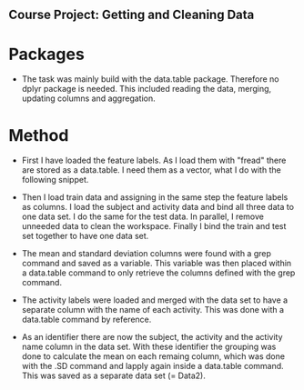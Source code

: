 ## Course Project: Getting and Cleaning Data

# Packages

* The task was mainly build with the data.table package. Therefore no dplyr package is needed. This included reading the data, merging, updating columns and aggregation.

# Method

* First I have loaded the feature labels. As I load them with "fread" there are stored as a data.table. I need them as a vector, what I do with the following snippet.

* Then I load train data and assigning in the same step the feature labels as columns. I load the subject and activity data and bind all three data to one data set. I do the same for the test data. 
In parallel, I remove unneeded data to clean the workspace. Finally I bind the train and test set together to have one data set.

* The mean and standard deviation columns were found with a grep command and saved as a variable. This variable was then placed within a data.table command to only retrieve the columns defined with the grep command.

* The activity labels were loaded and merged with the data set to have a separate column with the name of each activity. This was done with a data.table command by reference.

* As an identifier there are now the subject, the activity and the activity name column in the data set. With these identifier the grouping was done to calculate the mean on each remaing column, which was done
with the .SD command and lapply again inside a data.table command. This was saved as a separate data set (= Data2).



